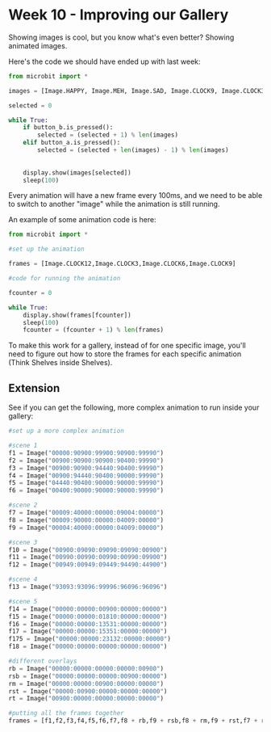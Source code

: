 # Week 10 - Improving our Gallery

Showing images is cool, but you know what's even better? Showing animated images.

Here's the code we should have ended up with last week:

```py
from microbit import *

images = [Image.HAPPY, Image.MEH, Image.SAD, Image.CLOCK9, Image.CLOCK3]

selected = 0

while True:
    if button_b.is_pressed():
        selected = (selected + 1) % len(images)
    elif button_a.is_pressed():
        selected = (selected + len(images) - 1) % len(images)
    
    
    display.show(images[selected])
    sleep(100)
```

Every animation will have a new frame every 100ms, and we need to be able to switch to another "image" while the animation is still running.

An example of some animation code is here:

```py
from microbit import *

#set up the animation

frames = [Image.CLOCK12,Image.CLOCK3,Image.CLOCK6,Image.CLOCK9]

#code for running the animation

fcounter = 0

while True:
    display.show(frames[fcounter])
    sleep(100)
    fcounter = (fcounter + 1) % len(frames)
```

To make this work for a gallery, instead of for one specific image, you'll need to figure out how to store the frames for each specific animation (Think Shelves inside Shelves).

## Extension
See if you can get the following, more complex animation to run inside your gallery:

```py
#set up a more complex animation

#scene 1
f1 = Image("00000:90900:99900:90900:99990")
f2 = Image("00900:90900:90900:90400:99990")
f3 = Image("00900:90900:94440:90400:99990")
f4 = Image("00900:94440:90400:90000:99990")
f5 = Image("04440:90400:90000:90000:99990")
f6 = Image("00400:90000:90000:90000:99990")

#scene 2
f7 = Image("00009:40000:00000:09004:00000")
f8 = Image("00009:90000:00000:04009:00000")
f9 = Image("00004:40000:00000:04009:00000")

#scene 3
f10 = Image("00900:09090:09090:09090:00900")
f11 = Image("00990:00990:00990:00990:09900")
f12 = Image("00949:00949:09449:94490:44900")

#scene 4
f13 = Image("93093:93096:99996:96096:96096")

#scene 5
f14 = Image("00000:00000:00900:00000:00000")
f15 = Image("00000:00000:01810:00000:00000")
f16 = Image("00000:00000:13531:00000:00000")
f17 = Image("00000:00000:15351:00000:00000")
f175 = Image("00000:00000:23132:00000:00000")
f18 = Image("00000:00000:00000:00000:00000")

#different overlays
rb = Image("00000:00000:00000:00000:00900")
rsb = Image("00000:00000:00000:00900:00000")
rm = Image("00000:00000:00900:00000:00000")
rst = Image("00000:00900:00000:00000:00000")
rt = Image("00900:00000:00000:00000:00000")

#putting all the frames together
frames = [f1,f2,f3,f4,f5,f6,f7,f8 + rb,f9 + rsb,f8 + rm,f9 + rst,f7 + rt,f10,f10,f10,f11,f11,f11,f12,f12,f12,f13,f13,f13,f13,f13,f13,f13,f14,f15,f16,f17,f175,f18,f18,f18,f18]
```